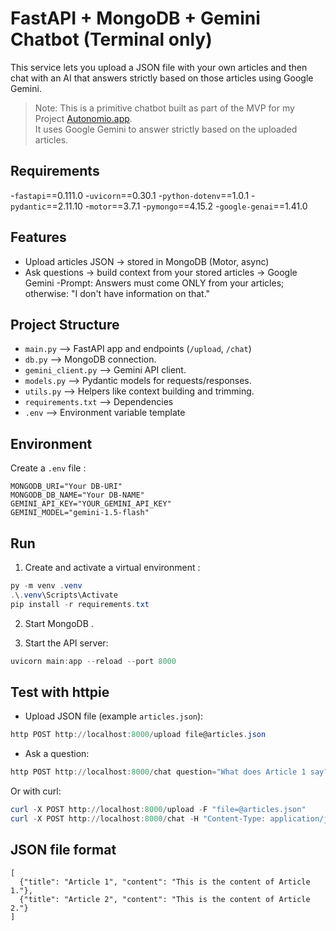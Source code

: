 # FastAPI + MongoDB + Gemini Chatbot (Terminal only)

This service lets you upload a JSON file with your own articles and then chat with an AI that answers strictly based on those articles using Google Gemini.
> Note: This is a primitive chatbot built as part of the MVP for my Project [Autonomio.app](https://autonomio.app).  
> It uses Google Gemini to answer strictly based on the uploaded articles.  

## Requirements
-`fastapi`==0.111.0 
-`uvicorn`==0.30.1
-`python-dotenv`==1.0.1
-`pydantic`==2.11.10
-`motor`==3.7.1
-`pymongo`==4.15.2
-`google-genai`==1.41.0


## Features
- Upload articles JSON -> stored in MongoDB (Motor, async)
- Ask questions -> build context from your stored articles -> Google Gemini
-Prompt: Answers must come ONLY from your articles; otherwise: "I don't have information on that."

## Project Structure
- `main.py` –> FastAPI app and endpoints (`/upload`, `/chat`)
- `db.py` –> MongoDB connection.
- `gemini_client.py` –> Gemini API client.
- `models.py` –> Pydantic models for requests/responses.
- `utils.py` –> Helpers like context building and trimming.
- `requirements.txt` –> Dependencies
- `.env` –> Environment variable template

## Environment
Create a `.env` file :

```
MONGODB_URI="Your DB-URI"
MONGODB_DB_NAME="Your DB-NAME"
GEMINI_API_KEY="YOUR_GEMINI_API_KEY"
GEMINI_MODEL="gemini-1.5-flash"
```

## Run
1. Create and activate a virtual environment :

```powershell
py -m venv .venv
.\.venv\Scripts\Activate
pip install -r requirements.txt
```

2. Start MongoDB .

3. Start the API server:

```powershell
uvicorn main:app --reload --port 8000
```

## Test with httpie
- Upload JSON file (example `articles.json`):
```powershell
http POST http://localhost:8000/upload file@articles.json
```

- Ask a question:
```powershell
http POST http://localhost:8000/chat question="What does Article 1 say?"
```

Or with curl:
```powershell
curl -X POST http://localhost:8000/upload -F "file=@articles.json"
curl -X POST http://localhost:8000/chat -H "Content-Type: application/json" -d '{"question":"What does Article 1 say?"}'
```

## JSON file format
```
[
  {"title": "Article 1", "content": "This is the content of Article 1."},
  {"title": "Article 2", "content": "This is the content of Article 2."}
]
```










